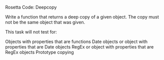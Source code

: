 Rosetta Code: Deepcopy


Write a function that returns a deep copy of a given object. The copy must not be the same object that was given.

This task will not test for:

Objects with properties that are functions
Date objects or object with properties that are Date objects
RegEx or object with properties that are RegEx objects
Prototype copying
